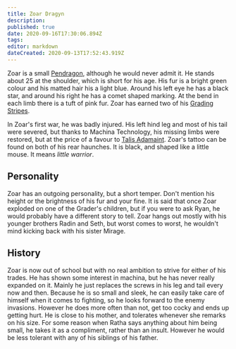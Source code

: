 ```yaml
---
title: Zoar Dragyn
description: 
published: true
date: 2020-09-16T17:30:06.894Z
tags: 
editor: markdown
dateCreated: 2020-09-13T17:52:43.919Z
---
```


Zoar is a small [Pendragon](/species/pendragon), although he would never admit it. He stands about 25 at the shoulder, which is short for his age. His fur is a bright green colour and his matted hair his a light blue. Around his left eye he has a black star, and around his right he has a comet shaped marking. At the bend in each limb there is a tuft of pink fur. Zoar has earned two of his [Grading Stripes](/traditions/grading-system).

In Zoar's first war, he was badly injured. His left hind leg and most of his tail were severed, but thanks to Machina Technology, his missing limbs were restored, but at the price of a favour to [Talis Adamaint](/characters/talis-adamaint). Zoar's tattoo can be found on both of his rear haunches. It is black, and shaped like a little mouse. It means *little warrior*.

Personality
-----------

Zoar has an outgoing personality, but a short temper. Don't mention his height or the brightness of his fur and your fine. It is said that once Zoar exploded on one of the Grader's children, but if you were to ask Ryan, he would probably have a different story to tell. Zoar hangs out mostly with his younger brothers Radin and Seth, but worst comes to worst, he wouldn't mind kicking back with his sister Mirage.

History
-------

Zoar is now out of school but with no real ambition to strive for either of his trades. He has shown some interest in machina, but he has never really expanded on it. Mainly he just replaces the screws in his leg and tail every now and then. Because he is so small and sleek, he can easily take care of himself when it comes to fighting, so he looks forward to the enemy invasions. However he does more often than not, get too cocky and ends up getting hurt. He is close to his mother, and tolerates whenever she remarks on his size. For some reason when Ratha says anything about him being small, he takes it as a compliment, rather than an insult. However he would be less tolerant with any of his siblings of his father.